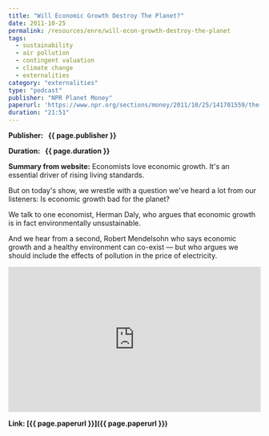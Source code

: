 ```yaml
---
title: "Will Economic Growth Destroy The Planet?"
date: 2011-10-25
permalink: /resources/enre/will-econ-growth-destroy-the-planet
tags:
  - sustainability
  - air pollution
  - contingent valuation
  - climate change
  - externalities
category: "externalities"
type: "podcast"
publisher: "NPR Planet Money"
paperurl: 'https://www.npr.org/sections/money/2011/10/25/141701559/the-tuesday-podcast-will-economic-growth-destroy-the-planet'
duration: "21:51"
---
```



**<span class="bold-podcast">Publisher: </span>&nbsp;<span class="text-podcast"> {{ page.publisher }}</span>**

**<span class="bold-podcast">Duration: </span>&nbsp;<span class="text-podcast"> {{ page.duration }}</span>**

**<span class="bold-podcast">Summary from website:</span>**
Economists love economic growth. It's an essential driver of rising living standards.

But on today's show, we wrestle with a question we've heard a lot from our listeners: Is economic growth bad for the planet?

We talk to one economist, Herman Daly, who argues that economic growth is in fact environmentally unsustainable.

And we hear from a second, Robert Mendelsohn who says economic growth and a healthy environment can co-exist — but who argues we should include the effects of pollution in the price of electricity.


<iframe src="https://www.npr.org/player/embed/141701559/141702830" width="100%" height="290" frameborder="0" scrolling="no" title="NPR embedded audio player"></iframe>

**<span class="small-podcast">Link:</span>&nbsp;<span class="links-podcast">[{{ page.paperurl }}]({{ page.paperurl }})</span>**
